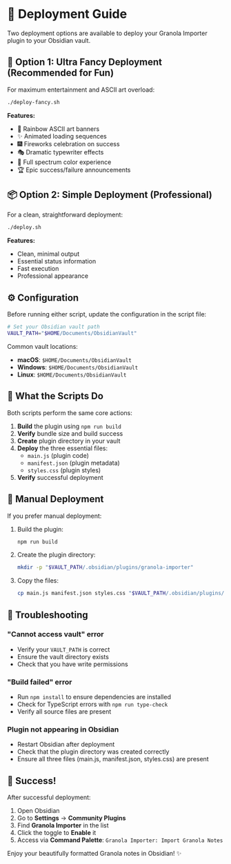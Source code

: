 # 🚀 Deployment Guide

Two deployment options are available to deploy your Granola Importer plugin to your Obsidian vault.

## 🎪 Option 1: Ultra Fancy Deployment (Recommended for Fun)

For maximum entertainment and ASCII art overload:

```bash
./deploy-fancy.sh
```

**Features:**

- 🌈 Rainbow ASCII art banners
- ✨ Animated loading sequences
- 🎆 Fireworks celebration on success
- 🎭 Dramatic typewriter effects
- 🎨 Full spectrum color experience
- 🏆 Epic success/failure announcements

## 📦 Option 2: Simple Deployment (Professional)

For a clean, straightforward deployment:

```bash
./deploy.sh
```

**Features:**

- Clean, minimal output
- Essential status information
- Fast execution
- Professional appearance

## ⚙️ Configuration

Before running either script, update the configuration in the script file:

```bash
# Set your Obsidian vault path
VAULT_PATH="$HOME/Documents/ObsidianVault"
```

Common vault locations:

- **macOS**: `$HOME/Documents/ObsidianVault`
- **Windows**: `$HOME/Documents/ObsidianVault`
- **Linux**: `$HOME/Documents/ObsidianVault`

## 🎯 What the Scripts Do

Both scripts perform the same core actions:

1. **Build** the plugin using `npm run build`
2. **Verify** bundle size and build success
3. **Create** plugin directory in your vault
4. **Deploy** the three essential files:
    - `main.js` (plugin code)
    - `manifest.json` (plugin metadata)
    - `styles.css` (plugin styles)
5. **Verify** successful deployment

## 🔧 Manual Deployment

If you prefer manual deployment:

1. Build the plugin:

    ```bash
    npm run build
    ```

2. Create the plugin directory:

    ```bash
    mkdir -p "$VAULT_PATH/.obsidian/plugins/granola-importer"
    ```

3. Copy the files:
    ```bash
    cp main.js manifest.json styles.css "$VAULT_PATH/.obsidian/plugins/granola-importer/"
    ```

## 🚨 Troubleshooting

### "Cannot access vault" error

- Verify your `VAULT_PATH` is correct
- Ensure the vault directory exists
- Check that you have write permissions

### "Build failed" error

- Run `npm install` to ensure dependencies are installed
- Check for TypeScript errors with `npm run type-check`
- Verify all source files are present

### Plugin not appearing in Obsidian

- Restart Obsidian after deployment
- Check that the plugin directory was created correctly
- Ensure all three files (main.js, manifest.json, styles.css) are present

## 🎊 Success!

After successful deployment:

1. Open Obsidian
2. Go to **Settings** → **Community Plugins**
3. Find **Granola Importer** in the list
4. Click the toggle to **Enable** it
5. Access via **Command Palette**: `Granola Importer: Import Granola Notes`

Enjoy your beautifully formatted Granola notes in Obsidian! ✨
